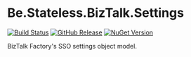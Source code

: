 ﻿# Be.Stateless.BizTalk.Settings

[![Build Status](https://dev.azure.com/icraftsoftware/be.stateless/_apis/build/status/Be.Stateless.BizTalk.Settings%20Manual%20Release?branchName=master)](https://dev.azure.com/icraftsoftware/be.stateless/_build/latest?definitionId=20&branchName=master)
[![GitHub Release](https://img.shields.io/github/v/release/icraftsoftware/Be.Stateless.BizTalk.Settings)](https://github.com/icraftsoftware/Be.Stateless.BizTalk.Settings/releases/latest)
[![NuGet Version](https://img.shields.io/nuget/v/Be.Stateless.BizTalk.Settings.svg?style=flat)](https://www.nuget.org/packages/Be.Stateless.BizTalk.Settings/)

BizTalk Factory's SSO settings object model.
